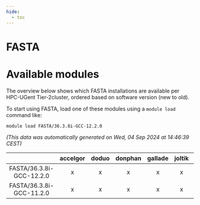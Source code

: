 ```yaml
---
hide:
  - toc
---
```


FASTA
=====

# Available modules


The overview below shows which FASTA installations are available per HPC-UGent Tier-2cluster, ordered based on software version (new to old).

To start using FASTA, load one of these modules using a `module load` command like:

```shell
module load FASTA/36.3.8i-GCC-12.2.0
```

*(This data was automatically generated on Wed, 04 Sep 2024 at 14:46:39 CEST)*  

| |accelgor|doduo|donphan|gallade|joltik|shinx|skitty|
| :---: | :---: | :---: | :---: | :---: | :---: | :---: | :---: |
|FASTA/36.3.8i-GCC-12.2.0|x|x|x|x|x|-|x|
|FASTA/36.3.8i-GCC-11.2.0|x|x|x|x|x|-|x|
